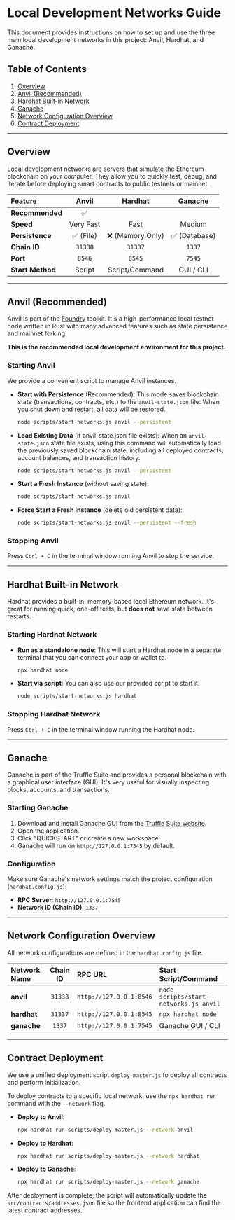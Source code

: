 # Local Development Networks Guide

This document provides instructions on how to set up and use the three main local development networks in this project: Anvil, Hardhat, and Ganache.

## Table of Contents
1. [Overview](#overview)
2. [Anvil (Recommended)](#anvil-recommended)
3. [Hardhat Built-in Network](#hardhat-built-in-network)
4. [Ganache](#ganache)
5. [Network Configuration Overview](#network-configuration-overview)
6. [Contract Deployment](#contract-deployment)

---

## Overview

Local development networks are servers that simulate the Ethereum blockchain on your computer. They allow you to quickly test, debug, and iterate before deploying smart contracts to public testnets or mainnet.

| Feature | Anvil | Hardhat | Ganache |
| :--- | :---: | :---: | :---: |
| **Recommended** | ✅ | | |
| **Speed** | Very Fast | Fast | Medium |
| **Persistence** | ✅ (File) | ❌ (Memory Only) | ✅ (Database) |
| **Chain ID** | `31338` | `31337` | `1337` |
| **Port** | `8546` | `8545` | `7545` |
| **Start Method**| Script | Script/Command | GUI / CLI |

---

## Anvil (Recommended)

Anvil is part of the [Foundry](https://getfoundry.sh/) toolkit. It's a high-performance local testnet node written in Rust with many advanced features such as state persistence and mainnet forking.

**This is the recommended local development environment for this project.**

### Starting Anvil

We provide a convenient script to manage Anvil instances.

*   **Start with Persistence** (Recommended):
    This mode saves blockchain state (transactions, contracts, etc.) to the `anvil-state.json` file. When you shut down and restart, all data will be restored.

    ```bash
    node scripts/start-networks.js anvil --persistent
    ```

*   **Load Existing Data** (if anvil-state.json file exists):
    When an `anvil-state.json` state file exists, using this command will automatically load the previously saved blockchain state, including all deployed contracts, account balances, and transaction history.

    ```bash
    node scripts/start-networks.js anvil --persistent
    ```

*   **Start a Fresh Instance** (without saving state):

    ```bash
    node scripts/start-networks.js anvil
    ```

*   **Force Start a Fresh Instance** (delete old persistent data):

    ```bash
    node scripts/start-networks.js anvil --persistent --fresh
    ```

### Stopping Anvil
Press `Ctrl + C` in the terminal window running Anvil to stop the service.

---

## Hardhat Built-in Network

Hardhat provides a built-in, memory-based local Ethereum network. It's great for running quick, one-off tests, but **does not** save state between restarts.

### Starting Hardhat Network

*   **Run as a standalone node**:
    This will start a Hardhat node in a separate terminal that you can connect your app or wallet to.

    ```bash
    npx hardhat node
    ```

*   **Start via script**:
    You can also use our provided script to start it.

    ```bash
    node scripts/start-networks.js hardhat
    ```

### Stopping Hardhat Network
Press `Ctrl + C` in the terminal window running the Hardhat node.

---

## Ganache

Ganache is part of the Truffle Suite and provides a personal blockchain with a graphical user interface (GUI). It's very useful for visually inspecting blocks, accounts, and transactions.

### Starting Ganache

1.  Download and install Ganache GUI from the [Truffle Suite website](https://trufflesuite.com/ganache/).
2.  Open the application.
3.  Click "QUICKSTART" or create a new workspace.
4.  Ganache will run on `http://127.0.0.1:7545` by default.

### Configuration

Make sure Ganache's network settings match the project configuration (`hardhat.config.js`):
*   **RPC Server**: `http://127.0.0.1:7545`
*   **Network ID (Chain ID)**: `1337`

---

## Network Configuration Overview

All network configurations are defined in the `hardhat.config.js` file.

| Network Name | Chain ID | RPC URL | Start Script/Command |
| :--- | :---: | :--- | :--- |
| **anvil** | `31338` | `http://127.0.0.1:8546` | `node scripts/start-networks.js anvil` |
| **hardhat**| `31337` | `http://127.0.0.1:8545` | `npx hardhat node` |
| **ganache**| `1337` | `http://127.0.0.1:7545` | Ganache GUI / CLI |

---

## Contract Deployment

We use a unified deployment script `deploy-master.js` to deploy all contracts and perform initialization.

To deploy contracts to a specific local network, use the `npx hardhat run` command with the `--network` flag.

*   **Deploy to Anvil**:

    ```bash
    npx hardhat run scripts/deploy-master.js --network anvil
    ```

*   **Deploy to Hardhat**:

    ```bash
    npx hardhat run scripts/deploy-master.js --network hardhat
    ```

*   **Deploy to Ganache**:

    ```bash
    npx hardhat run scripts/deploy-master.js --network ganache
    ```

After deployment is complete, the script will automatically update the `src/contracts/addresses.json` file so the frontend application can find the latest contract addresses.